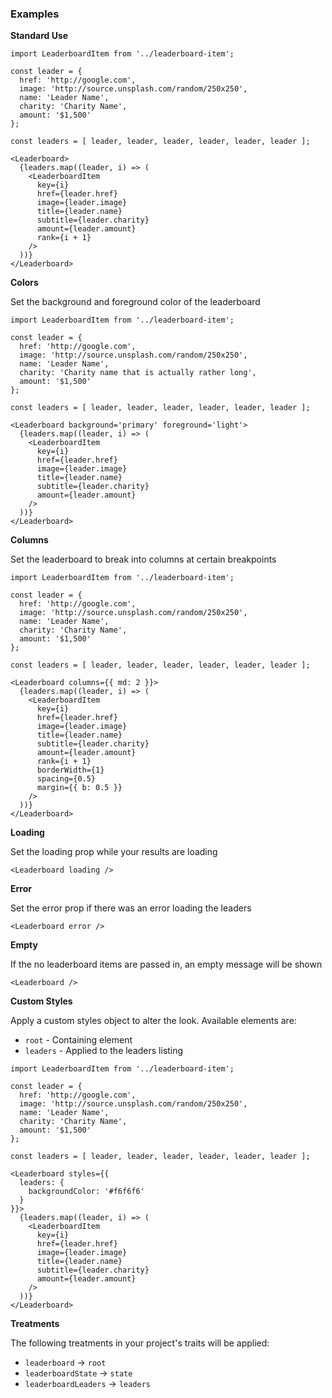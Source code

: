 ### Examples

**Standard Use**

```
import LeaderboardItem from '../leaderboard-item';

const leader = {
  href: 'http://google.com',
  image: 'http://source.unsplash.com/random/250x250',
  name: 'Leader Name',
  charity: 'Charity Name',
  amount: '$1,500'
};

const leaders = [ leader, leader, leader, leader, leader, leader ];

<Leaderboard>
  {leaders.map((leader, i) => (
    <LeaderboardItem
      key={i}
      href={leader.href}
      image={leader.image}
      title={leader.name}
      subtitle={leader.charity}
      amount={leader.amount}
      rank={i + 1}
    />
  ))}
</Leaderboard>
```

**Colors**

Set the background and foreground color of the leaderboard

```
import LeaderboardItem from '../leaderboard-item';

const leader = {
  href: 'http://google.com',
  image: 'http://source.unsplash.com/random/250x250',
  name: 'Leader Name',
  charity: 'Charity name that is actually rather long',
  amount: '$1,500'
};

const leaders = [ leader, leader, leader, leader, leader, leader ];

<Leaderboard background='primary' foreground='light'>
  {leaders.map((leader, i) => (
    <LeaderboardItem
      key={i}
      href={leader.href}
      image={leader.image}
      title={leader.name}
      subtitle={leader.charity}
      amount={leader.amount}
    />
  ))}
</Leaderboard>
```

**Columns**

Set the leaderboard to break into columns at certain breakpoints

```
import LeaderboardItem from '../leaderboard-item';

const leader = {
  href: 'http://google.com',
  image: 'http://source.unsplash.com/random/250x250',
  name: 'Leader Name',
  charity: 'Charity Name',
  amount: '$1,500'
};

const leaders = [ leader, leader, leader, leader, leader, leader ];

<Leaderboard columns={{ md: 2 }}>
  {leaders.map((leader, i) => (
    <LeaderboardItem
      key={i}
      href={leader.href}
      image={leader.image}
      title={leader.name}
      subtitle={leader.charity}
      amount={leader.amount}
      rank={i + 1}
      borderWidth={1}
      spacing={0.5}
      margin={{ b: 0.5 }}
    />
  ))}
</Leaderboard>
```

**Loading**

Set the loading prop while your results are loading

```
<Leaderboard loading />
```

**Error**

Set the error prop if there was an error loading the leaders

```
<Leaderboard error />
```

**Empty**

If the no leaderboard items are passed in, an empty message will be shown

```
<Leaderboard />
```

**Custom Styles**

Apply a custom styles object to alter the look. Available elements are:

- `root` - Containing element
- `leaders` - Applied to the leaders listing

```
import LeaderboardItem from '../leaderboard-item';

const leader = {
  href: 'http://google.com',
  image: 'http://source.unsplash.com/random/250x250',
  name: 'Leader Name',
  charity: 'Charity Name',
  amount: '$1,500'
};

const leaders = [ leader, leader, leader, leader, leader, leader ];

<Leaderboard styles={{
  leaders: {
    backgroundColor: '#f6f6f6'
  }
}}>
  {leaders.map((leader, i) => (
    <LeaderboardItem
      key={i}
      href={leader.href}
      image={leader.image}
      title={leader.name}
      subtitle={leader.charity}
      amount={leader.amount}
    />
  ))}
</Leaderboard>
```

**Treatments**

The following treatments in your project's traits will be applied:

- `leaderboard` -> `root`
- `leaderboardState` -> `state`
- `leaderboardLeaders` -> `leaders`

